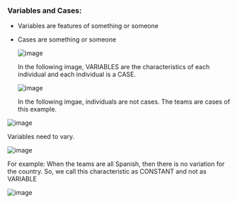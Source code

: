 ### Variables and Cases:

- Variables are features of something or someone

- Cases are something or someone

  ![image](https://github.com/user-attachments/assets/308a6159-d720-4d9a-898b-740ec2800447)

  In the following image, VARIABLES are the characteristics of each individual and each individual is a CASE.

  ![image](https://github.com/user-attachments/assets/b11629b2-cb3c-4cb3-a39e-b34a0d1a4e68)

  In the following imgae, individuals are not cases. The teams are cases of this example.

 ![image](https://github.com/user-attachments/assets/5dbbc1b1-9859-40c0-865c-991189438706)

 Variables need to vary.

![image](https://github.com/user-attachments/assets/9f5a3f29-a825-4174-a65f-c2b7aaeb83ee)

For example: When the teams are all Spanish, then there is no variation for the country. So, we call this characteristic as CONSTANT and not as VARIABLE

![image](https://github.com/user-attachments/assets/41444bf4-dc1d-401e-9c88-5cc286c7293a)
